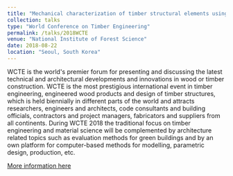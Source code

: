 ```yaml
---
title: "Mechanical characterization of timber structural elements using Integral Mechanical Attachments"
collection: talks
type: "World Conference on Timber Engineering"
permalink: /talks/2018WCTE
venue: "National Institute of Forest Science"
date: 2018-08-22
location: "Seoul, South Korea"
---
```

WCTE is the world's premier forum for presenting and discussing the latest technical and architectural developments and innovations in wood or timber construction. WCTE is the most prestigious international event in timber engineering, engineered wood products and design of timber structures, which is held biennially in different parts of the world and attracts researchers, engineers and architects, code consultants and building officials, contractors and project managers, fabricators and suppliers from all continents. During WCTE 2018 the traditional focus on timber engineering and material science will be complemented by architecture related topics such as evaluation methods for green buildings and by an own platform for computer-based methods for modelling, parametric design, production, etc.

[More information here](http://wcte2018.kr/home/)
